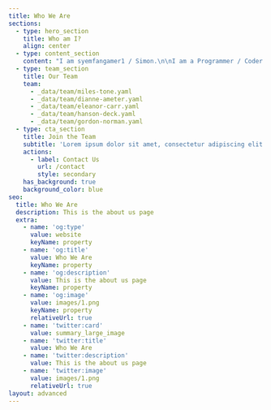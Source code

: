 ```yaml
---
title: Who We Are
sections:
  - type: hero_section
    title: Who am I?
    align: center
  - type: content_section
    content: "I am syemfangamer1 / Simon.\n\nI am a Programmer / Coder.\n\n\n\n\n\n*the\_**MOST IMPORTANT**\_information is located at the\_**HOME PAGE**.*\n"
  - type: team_section
    title: Our Team
    team:
      - _data/team/miles-tone.yaml
      - _data/team/dianne-ameter.yaml
      - _data/team/eleanor-carr.yaml
      - _data/team/hanson-deck.yaml
      - _data/team/gordon-norman.yaml
  - type: cta_section
    title: Join the Team
    subtitle: 'Lorem ipsum dolor sit amet, consectetur adipiscing elit.'
    actions:
      - label: Contact Us
        url: /contact
        style: secondary
    has_background: true
    background_color: blue
seo:
  title: Who We Are
  description: This is the about us page
  extra:
    - name: 'og:type'
      value: website
      keyName: property
    - name: 'og:title'
      value: Who We Are
      keyName: property
    - name: 'og:description'
      value: This is the about us page
      keyName: property
    - name: 'og:image'
      value: images/1.png
      keyName: property
      relativeUrl: true
    - name: 'twitter:card'
      value: summary_large_image
    - name: 'twitter:title'
      value: Who We Are
    - name: 'twitter:description'
      value: This is the about us page
    - name: 'twitter:image'
      value: images/1.png
      relativeUrl: true
layout: advanced
---
```

